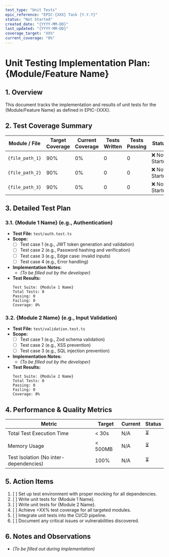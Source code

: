 ```yaml
---
test_type: "Unit Tests"
epic_reference: "EPIC-{XXX} Task {Y.Y.Y}"
status: "Not Started"
created_date: "{YYYY-MM-DD}"
last_updated: "{YYYY-MM-DD}"
coverage_target: "XX%"
current_coverage: "0%"
---
```


# Unit Testing Implementation Plan: {Module/Feature Name}

## 1. Overview

This document tracks the implementation and results of unit tests for the {Module/Feature Name} as defined in EPIC-{XXX}.

## 2. Test Coverage Summary

| Module / File | Target Coverage | Current Coverage | Tests Written | Tests Passing | Status |
|---------------|-----------------|------------------|---------------|---------------|--------|
| `{file_path_1}` | 90% | 0% | 0 | 0 | ❌ Not Started |
| `{file_path_2}` | 90% | 0% | 0 | 0 | ❌ Not Started |
| `{file_path_3}` | 90% | 0% | 0 | 0 | ❌ Not Started |

## 3. Detailed Test Plan

### 3.1. {Module 1 Name} (e.g., Authentication)

*   **Test File:** `test/auth.test.ts`
*   **Scope:**
    - [ ] Test case 1 (e.g., JWT token generation and validation)
    - [ ] Test case 2 (e.g., Password hashing and verification)
    - [ ] Test case 3 (e.g., Edge case: invalid inputs)
    - [ ] Test case 4 (e.g., Error handling)
*   **Implementation Notes:**
    *   *(To be filled out by the developer)*
*   **Test Results:**
    ```
    Test Suite: {Module 1 Name}
    Total Tests: 0
    Passing: 0
    Failing: 0
    Coverage: 0%
    ```

### 3.2. {Module 2 Name} (e.g., Input Validation)

*   **Test File:** `test/validation.test.ts`
*   **Scope:**
    - [ ] Test case 1 (e.g., Zod schema validation)
    - [ ] Test case 2 (e.g., XSS prevention)
    - [ ] Test case 3 (e.g., SQL injection prevention)
*   **Implementation Notes:**
    *   *(To be filled out by the developer)*
*   **Test Results:**
    ```
    Test Suite: {Module 2 Name}
    Total Tests: 0
    Passing: 0
    Failing: 0
    Coverage: 0%
    ```

## 4. Performance & Quality Metrics

| Metric | Target | Current | Status |
|--------|--------|---------|--------|
| Total Test Execution Time | < 30s | N/A | ⏳ |
| Memory Usage | < 500MB | N/A | ⏳ |
| Test Isolation (No inter-dependencies) | 100% | N/A | ⏳ |

## 5. Action Items

1.  [ ] Set up test environment with proper mocking for all dependencies.
2.  [ ] Write unit tests for {Module 1 Name}.
3.  [ ] Write unit tests for {Module 2 Name}.
4.  [ ] Achieve >XX% test coverage for all targeted modules.
5.  [ ] Integrate unit tests into the CI/CD pipeline.
6.  [ ] Document any critical issues or vulnerabilities discovered.

## 6. Notes and Observations

*   *(To be filled out during implementation)*
